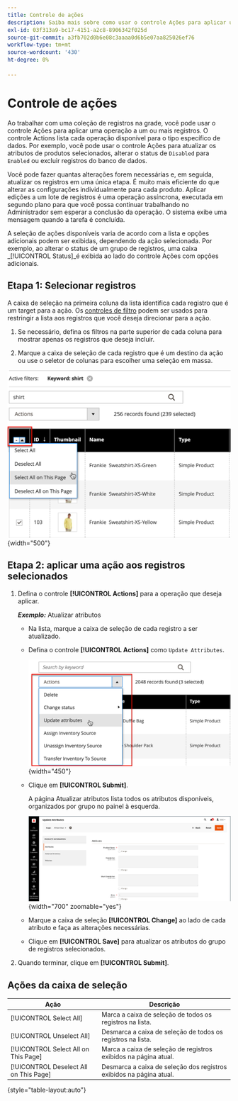 ```yaml
---
title: Controle de ações
description: Saiba mais sobre como usar o controle Ações para aplicar uma operação a um ou mais registros no Administrador.
exl-id: 03f313a9-bc17-4151-a2c8-8906342f025d
source-git-commit: a3fb702d0b6e08c3aaaa0d6b5e07aa825026ef76
workflow-type: tm+mt
source-wordcount: '430'
ht-degree: 0%

---
```


# Controle de ações

Ao trabalhar com uma coleção de registros na grade, você pode usar o controle Ações para aplicar uma operação a um ou mais registros. O controle Actions lista cada operação disponível para o tipo específico de dados. Por exemplo, você pode usar o controle Ações para atualizar os atributos de produtos selecionados, alterar o status de `Disabled` para `Enabled` ou excluir registros do banco de dados.

Você pode fazer quantas alterações forem necessárias e, em seguida, atualizar os registros em uma única etapa. É muito mais eficiente do que alterar as configurações individualmente para cada produto. Aplicar edições a um lote de registros é uma operação assíncrona, executada em segundo plano para que você possa continuar trabalhando no Administrador sem esperar a conclusão da operação. O sistema exibe uma mensagem quando a tarefa é concluída.

A seleção de ações disponíveis varia de acordo com a lista e opções adicionais podem ser exibidas, dependendo da ação selecionada. Por exemplo, ao alterar o status de um grupo de registros, uma caixa _[!UICONTROL Status]_é exibida ao lado do controle Ações com opções adicionais.

## Etapa 1: Selecionar registros

A caixa de seleção na primeira coluna da lista identifica cada registro que é um target para a ação. Os [controles de filtro](admin-grid-controls.md) podem ser usados para restringir a lista aos registros que você deseja direcionar para a ação.

1. Se necessário, defina os filtros na parte superior de cada coluna para mostrar apenas os registros que deseja incluir.

1. Marque a caixa de seleção de cada registro que é um destino da ação ou use o seletor de colunas para escolher uma seleção em massa.

![Marcar ou desmarcar tudo ou todos na página](./assets/action-change-selection.png){width="500"}

## Etapa 2: aplicar uma ação aos registros selecionados

1. Defina o controle **[!UICONTROL Actions]** para a operação que deseja aplicar.

   **_Exemplo:_** Atualizar atributos

   - Na lista, marque a caixa de seleção de cada registro a ser atualizado.

   - Defina o controle **[!UICONTROL Actions]** como `Update Attributes`.

     ![Selecione a ação Atualizar Atributos](./assets/action-select.png){width="450"}

   - Clique em **[!UICONTROL Submit]**.

     A página Atualizar atributos lista todos os atributos disponíveis, organizados por grupo no painel à esquerda.

     ![Página Atualizar Atributos](./assets/action-update-attributes.png){width="700" zoomable="yes"}

   - Marque a caixa de seleção **[!UICONTROL Change]** ao lado de cada atributo e faça as alterações necessárias.

   - Clique em **[!UICONTROL Save]** para atualizar os atributos do grupo de registros selecionados.

1. Quando terminar, clique em **[!UICONTROL Submit]**.

## Ações da caixa de seleção

| Ação | Descrição |
|--- |--- |
| [!UICONTROL Select All] | Marca a caixa de seleção de todos os registros na lista. |
| [!UICONTROL Unselect All] | Desmarca a caixa de seleção de todos os registros na lista. |
| [!UICONTROL Select All on This Page] | Marca a caixa de seleção de registros exibidos na página atual. |
| [!UICONTROL Deselect All on This Page] | Desmarca a caixa de seleção dos registros exibidos na página atual. |

{style="table-layout:auto"}
